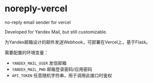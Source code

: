 # noreply-vercel
no-reply email sender for vercel

Developed for Yandex Mail, but still customizable.

为Yandex邮箱设计的邮件发送Webhook，可部署在Vercel上，基于Flask。

需要配置的环境变量：

* `YANDEX_MAIL_USER` 发信邮箱
* `YANDEX_MAIL_PWD` 邮箱登录密码/应用密码
* `API_TOKEN` 任意随机字符串，用于调用此接口时鉴权
